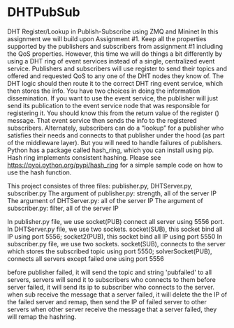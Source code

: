 # DHTPubSub
DHT Register/Lookup in Publish-Subscribe using ZMQ and Mininet
In this assignment we will build upon Assignment #1. Keep all the properties supported by the publishers and subscribers from assignment #1 including the QoS properties. However, this time we will do things a bit differently by using a DHT ring of event services instead of a single, centralized event service. Publishers and subscribers will use register to send their topics and offered and requested QoS to any one of the DHT nodes they know of. The DHT logic should then route it to the correct DHT ring event service, which then stores the info.
You have two choices in doing the information dissemination. If you want to use the event service, the publisher will just send its publication to the event service node that was responsible for registering it. You should know this from the return value of the register () message. That event service then sends the info to the registered subscribers. Alternately, subscribers can do a “lookup” for a publisher who satisfies their needs and connects to that publisher under the hood (as part of the middleware layer). But you will need to handle failures of publishers.
Python has a package called hash_ring, which you can install using pip. Hash ring implements consistent hashing. Please see https://pypi.python.org/pypi/hash_ring for a simple sample code on how to use the hash function.

This project consistes of three files: publisher.py, DHTServer.py, subscriber.py
The argument of publisher.py: strength, all of the server IP
The argument of DHTServer.py: all of the server IP
The argument of subscriber.py: filter, all of the server IP

In publisher.py file, we use socket(PUB) connect all server using 5556 port.
In DHTServer.py file, we use two sockets. socket(SUB), this socket bind all IP using port 5556; socket2(PUB), this socket bind all IP using port 5550
In subscriber.py file, we use two sockets. socket(SUB), connects to the server which stores the subscribed topic using port 5550; solverSocket(PUB), connects all servers except failed one using port 5556

before publisher failed, it will send the topic and string 'pubfailed' to all servers, servers will send it to subscribers who connects to them
before server failed, it will send its ip to subscriber who connects to the server.
when sub receive the message that a server failed, it will delete the the IP of the failed server and remap, then send the IP of failed server to other servers
when other server receive the message that a server failed, they will remap the hashring.